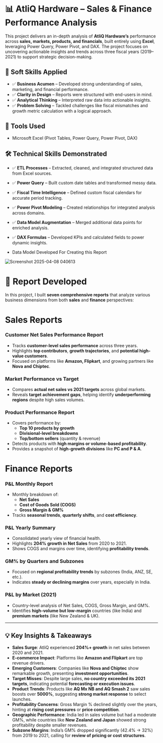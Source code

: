 # 📊 AtliQ Hardware – Sales & Finance Performance Analysis

This project delivers an in-depth analysis of **AtliQ Hardware’s** performance across **sales, markets, products, and financials**, built entirely using **Excel**, leveraging Power Query, Power Pivot, and DAX. The project focuses on uncovering actionable insights and trends across three fiscal years (2019–2021) to support strategic decision-making.

## 🤝 Soft Skills Applied

- ✅ **Business Acumen** – Developed strong understanding of sales, marketing, and financial performance.
- ✅ **Clarity in Design** – Reports were structured with end-users in mind.
- ✅ **Analytical Thinking** – Interpreted raw data into actionable insights.
- ✅ **Problem Solving** – Tackled challenges like fiscal mismatches and growth metric calculation with a logical approach.

## 🧩 Tools Used

- Microsoft Excel (Pivot Tables, Power Query, Power Pivot, DAX)

## 🛠️ Technical Skills Demonstrated

- ✅ **ETL Processes** – Extracted, cleaned, and integrated structured data from Excel sources.
- ✅ **Power Query** – Built custom date tables and transformed messy data.
- ✅ **Fiscal Time Intelligence** – Defined custom fiscal calendars for accurate period tracking.
- ✅ **Power Pivot Modeling** – Created relationships for integrated analysis across domains.
- ✅ **Data Model Augmentation** – Merged additional data points for enriched analysis.
- ✅ **DAX Formulas** – Developed KPIs and calculated fields to power dynamic insights.

- Data Model Developed For Creating this Report
  
![Screenshot 2025-04-08 040613](https://github.com/user-attachments/assets/ee18ec4e-5f26-4162-a940-d00d3901ecf8)


# 🚧 Report Developed

In this project, I built **seven comprehensive reports** that analyze various business dimensions from both **sales** and **finance** perspectives:

# Sales Reports

### **Customer Net Sales Performance Report**

- Tracks **customer-level sales performance** across three years.
- Highlights **top contributors**, **growth trajectories**, and **potential high-value customers**.
- Focused on platforms like **Amazon, Flipkart**, and growing partners like **Nova and Chiptec**.
  
### **Market Performance vs Target**

- Compares **actual net sales vs 2021 targets** across global markets.
- Reveals **target achievement gaps**, helping identify **underperforming regions** despite high sales volumes.

### **Product Performance Report**

- Covers performance by:
    - **Top 10 products by growth**
    - **Divisional-level breakdowns**
    - **Top/bottom sellers** (quantity & revenue)
- Detects products with **high margins or volume-based profitability**.
- Provides a snapshot of **high-growth divisions** like **PC and P & A**.

# **Finance Reports**

### **P&L Monthly Report**

- Monthly breakdown of:
    - **Net Sales**
    - **Cost of Goods Sold (COGS)**
    - **Gross Margin & GM%**
- Tracks **seasonal trends**, **quarterly shifts**, and **cost efficiency**.

### **P&L Yearly Summary**

- Consolidated yearly view of financial health.
- Highlights **204% growth in Net Sales** from 2020 to 2021.
- Shows COGS and margins over time, identifying **profitability trends**.

### **GM% by Quarters and Subzones**

- Focused on **regional profitability trends** by subzones (India, ANZ, SE, etc.).
- Indicates **steady or declining margins** over years, especially in India.

### **P&L by Market (2021)**

- Country-level analysis of Net Sales, COGS, Gross Margin, and GM%.
- Identifies **high-volume but low-margin** countries (like India) and **premium markets** (like New Zealand & UK).

---

## 💡 Key Insights & Takeaways

- **Sales Surge**: AtliQ experienced **204%+ growth** in net sales between 2020 and 2021.
- **E-commerce Impact**: Platforms like **Amazon and Flipkart** are top revenue drivers.
- **Emerging Customers**: Companies like **Nova and Chiptec** show remarkable growth, presenting **investment opportunities**.
- **Target Misses**: Despite large sales, **no country exceeded its 2021 targets**, indicating potential **forecasting or execution issues**.
- **Product Trends**: Products like **AQ Mx NB and AQ Smash 2** saw sales boosts over **5000%**, suggesting **strong market response** to select launches.
- **Profitability Concerns**: Gross Margin % declined slightly over the years, hinting at **rising cost pressures** or **price competition**.
- **Geographic Performance**: India led in sales volume but had a moderate GM%, while countries like **New Zealand and Japan** showed strong profitability despite smaller revenues.
- **Subzone Margins**: India’s GM% dropped significantly (42.4% → 32%) from 2019 to 2021, calling for **review of pricing or cost structures**.
